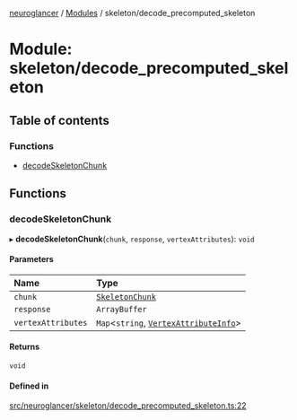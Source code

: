 [neuroglancer](../README.md) / [Modules](../modules.md) / skeleton/decode\_precomputed\_skeleton

# Module: skeleton/decode\_precomputed\_skeleton

## Table of contents

### Functions

- [decodeSkeletonChunk](skeleton_decode_precomputed_skeleton.md#decodeskeletonchunk)

## Functions

### decodeSkeletonChunk

▸ **decodeSkeletonChunk**(`chunk`, `response`, `vertexAttributes`): `void`

#### Parameters

| Name | Type |
| :------ | :------ |
| `chunk` | [`SkeletonChunk`](../classes/skeleton_backend.SkeletonChunk.md) |
| `response` | `ArrayBuffer` |
| `vertexAttributes` | `Map`<`string`, [`VertexAttributeInfo`](../interfaces/skeleton_base.VertexAttributeInfo.md)\> |

#### Returns

`void`

#### Defined in

[src/neuroglancer/skeleton/decode_precomputed_skeleton.ts:22](https://github.com/ActiveBrainAtlas2/neuroglancer/blob/1beb5d34/src/neuroglancer/skeleton/decode_precomputed_skeleton.ts#L22)

